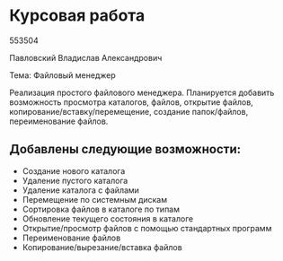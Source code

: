 Курсовая работа
===============

553504

Павловский Владислав Александрович

Тема: Файловый менеджер

Реализация простого файлового менеджера. Планируется добавить возможность просмотра каталогов, файлов, открытие файлов, копирование/вставку/перемещение, создание папок/файлов, переименование файлов.

Добавлены следующие возможности:
-
- Создание нового каталога
- Удаление пустого каталога
- Удаление каталога с файлами
- Перемещение по системным дискам
- Сортировка файлов в каталоге по типам
- Обновление текущего состояния в каталоге
- Открытие/просмотр файлов с помощью стандартных программ
- Переименование файлов
- Копирование/вырезание/вставка файлов
